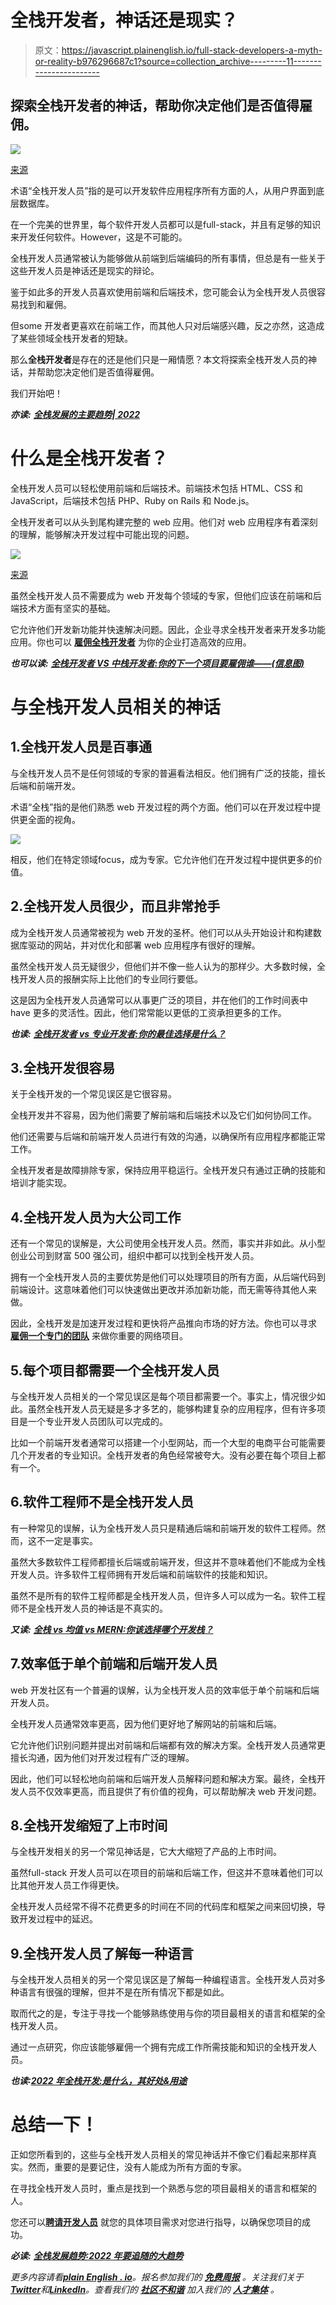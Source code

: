 # 全栈开发者，神话还是现实？

> 原文：<https://javascript.plainenglish.io/full-stack-developers-a-myth-or-reality-b976296687c1?source=collection_archive---------11----------------------->

## 探索全栈开发者的神话，帮助你决定他们是否值得雇佣。

![](img/b74f4238c0caa2790db56098d4c68574.png)

[来源](https://www.infomazeelite.com/hire-full-stack-developer/)

术语“全栈开发人员”指的是可以开发软件应用程序所有方面的人，从用户界面到底层数据库。

在一个完美的世界里，每个软件开发人员都可以是‌full-stack，并且有足够的知识来开发任何软件。However‌，这是不可能的。

全栈开发人员通常被认为能够做从前端到后端编码的所有事情，但总是有一些关于这些开发人员是神话还是现实的辩论。

鉴于如此多的开发人员喜欢使用前端和后端技术，您可能会认为全栈开发人员很容易找到和雇佣。

但‌some 开发者更喜欢在前端工作，而其他人只对后端感兴趣，反之亦然，这造成了某些领域全栈开发者的短缺。

那么**全栈开发者**是存在的还是他们只是一厢情愿？本文将探索全栈开发人员的神话，并帮助您决定他们是否值得雇佣。

我们开始吧！

***亦读:*** [***全栈发展的主要趋势| 2022***](https://www.valuecoders.com/blog/technology-and-apps/key-trends-in-full-stack-development-in-2019/)

# 什么是全栈开发者？

全栈开发人员可以轻松使用前端和后端技术。前端技术包括 HTML、CSS 和 JavaScript，后端技术包括 PHP、Ruby on Rails 和 Node.js。

全栈开发者可以从头到尾构建完整的 web 应用。他们对 web 应用程序有着深刻的理解，能够解决开发过程中可能出现的问题。

![](img/130bb8ccf729a1b655e6addbe37c76f2.png)

[来源](https://kinsta.com/blog/full-stack-developers-salary/)

虽然全栈开发人员不需要成为 web 开发每个领域的专家，但他们应该在前端和后端技术方面有坚实的基础。

它允许他们开发新功能并快速解决问题。因此，企业寻求全栈开发者来开发多功能应用。你也可以 [**雇佣全栈开发者**](https://www.valuecoders.com/hire-developers/hire-full-stack-developers?utm_source=Hire_Full&utm_campaign=Guset_Blog&utm_id=NKY) 为你的企业打造高效的应用。

***也可以读:*** [***全栈开发者 VS 中栈开发者:你的下一个项目要雇佣谁——(信息图)***](https://www.valuecoders.com/blog/technology-and-apps/full-stack-developer-vs-mean-stack-developer/)

# 与全栈开发人员相关的神话

## 1.全栈开发人员是百事通

与全栈开发人员不是任何领域的专家的普遍看法相反。他们拥有广泛的技能，擅长后端和前端开发。

术语“全栈”指的是他们熟悉 web 开发过程的两个方面。他们可以在开发过程中提供更全面的视角。

![](img/adf4183f3bbceaf15b16178260aa42ec.png)

相反，他们在特定领域‌focus，成为专家。它允许他们在开发过程中提供更多的价值。

## 2.全栈开发人员很少，而且非常抢手

成为全栈开发人员通常被视为 web 开发的圣杯。他们可以从头开始设计和构建数据库驱动的网站，并对优化和部署 web 应用程序有很好的理解。

虽然全栈开发人员无疑很少，但他们并不像一些人认为的那样少。大多数时候，全栈开发人员的报酬实际上比他们的专业同行要低。

这是因为全栈开发人员通常可以从事更广泛的项目，并在他们的工作时间表中‌have 更多的灵活性。因此，他们常常能以更低的工资承担更多的工作。

***也读:*** [***全栈开发者 vs 专业开发者:你的最佳选择是什么？***](https://medium.com/nerd-for-tech/full-stack-developers-vs-specialized-developers-whats-the-best-option-for-you-21a8ef187a9)

## 3.全栈开发很容易

关于全栈开发的一个常见误区是它很容易。

全栈开发并不容易，因为他们需要了解前端和后端技术以及它们如何协同工作。

他们还需要与后端和前端开发人员进行有效的沟通，以确保所有应用程序都能正常工作。

全栈开发者是故障排除专家，保持应用平稳运行。全栈开发只有通过正确的技能和培训才能实现。

## 4.全栈开发人员为大公司工作

还有一个常见的误解是，大公司使用全栈开发人员。然而，事实并非如此。从小型创业公司到财富 500 强公司，组织中都可以找到全栈开发人员。

拥有一个全栈开发人员的主要优势是他们可以处理项目的所有方面，从后端代码到前端设计。这意味着他们可以快速做出更改并添加新功能，而无需等待其他人来做。

因此，全栈开发是加速开发过程和更快将产品推向市场的好方法。你也可以寻求 [**雇佣一个专门的团队**](https://www.valuecoders.com/dedicated-development-teams?utm_source=dedicated_dev&utm_campaign=Guset_Blog&utm_id=NKY) 来做你重要的网络项目。

## 5.每个项目都需要一个全栈开发人员

与全栈开发人员相关的一个常见误区是每个项目都需要一个。事实上，情况很少如此。虽然全栈开发人员无疑是多才多艺的，能够构建复杂的应用程序，但有许多项目是一个专业开发人员团队可以完成的。

比如一个前端开发者通常可以搭建一个小型网站，而一个大型的电商平台可能需要几个开发者的专业知识。全栈开发者的角色经常被夸大。没有必要在每个项目上都有一个。

## 6.软件工程师不是全栈开发人员

有一种常见的误解，认为全栈开发人员只是精通后端和前端开发的软件工程师。然而，这不一定是事实。

虽然大多数软件工程师都擅长后端或前端开发，但这并不意味着他们不能成为全栈开发人员。许多软件工程师拥有开发后端和前端软件的技能和知识。

虽然不是所有的软件工程师都是全栈开发人员，但许多人可以成为一名。软件工程师不是全栈开发人员的神话是不真实的。

***又读:*** [***全栈 vs 均值 vs MERN:你该选择哪个开发栈？***](https://www.valuecoders.com/blog/web-full-stack/full-stack-vs-mean-vs-mern-which-development-stack-should-you-choose/)

## 7.效率低于单个前端和后端开发人员

web 开发社区有一个普遍的误解，认为全栈开发人员的效率低于单个前端和后端开发人员。

全栈开发人员通常效率更高，因为他们更好地了解网站的前端和后端。

它允许他们识别问题并提出对前端和后端都有效的解决方案。全栈开发人员通常更擅长沟通，因为他们对开发过程有广泛的理解。

因此，他们可以轻松地向前端和后端开发人员解释问题和解决方案。最终，全栈开发人员不仅效率更高，而且提供了有价值的视角，可以帮助解决 web 开发问题。

## 8.全栈开发缩短了上市时间

与全栈开发相关的另一个常见神话是，它大大缩短了产品的上市时间。

虽然‌full-stack 开发人员可以在项目的前端和后端工作，但这并不意味着他们可以比其他开发人员工作得更快。

全栈开发人员经常不得不花费更多的时间在不同的代码库和框架之间来回切换，导致开发过程中的延迟。

## 9.全栈开发人员了解每一种语言

与全栈开发人员相关的另一个常见误区是了解每一种编程语言。全栈开发人员对多种语言有很强的理解，但并不是在所有情况下都是如此。

取而代之的是，专注于寻找一个能够熟练使用与你的项目最相关的语言和框架的全栈开发人员。

通过一点研究，你应该能够雇佣一个拥有完成工作所需技能和知识的全栈开发人员。

***也读:***[***2022 年全栈开发:是什么，其好处&用途***](/full-stack-development-in-2022-what-it-is-its-benefits-uses-e85a62cfe73c)

# 总结一下！

正如您所看到的，这些与全栈开发人员相关的常见神话并不像它们看起来那样真实。然而，重要的是要记住，没有人能成为所有方面的专家。

在寻找全栈开发人员时，重点是找到一个熟悉与您的项目最相关的语言和框架的人。

您还可以[**聘请开发人员**](https://www.valuecoders.com/hire-developers?utm_source=hire_dev&utm_campaign=Guset_Blog&utm_id=NKY) 就您的具体项目需求对您进行指导，以确保您项目的成功。

***必读:*** [***全栈发展趋势:2022 年要追随的大趋势***](/full-stack-development-trends-the-major-trends-to-follow-in-2022-23-c69ed631ad27)

*更多内容请看*[***plain English . io***](https://plainenglish.io/)*。报名参加我们的* [***免费周报***](http://newsletter.plainenglish.io/) *。关注我们关于*[***Twitter***](https://twitter.com/inPlainEngHQ)*和*[***LinkedIn***](https://www.linkedin.com/company/inplainenglish/)*。查看我们的* [***社区不和谐***](https://discord.gg/GtDtUAvyhW) *加入我们的* [***人才集体***](https://inplainenglish.pallet.com/talent/welcome) *。*